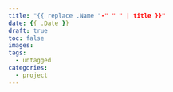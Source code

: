 ```yaml
---
title: "{{ replace .Name "-" " " | title }}"
date: {{ .Date }}
draft: true
toc: false
images:
tags:
  - untagged
categories:
  - project
---
```


